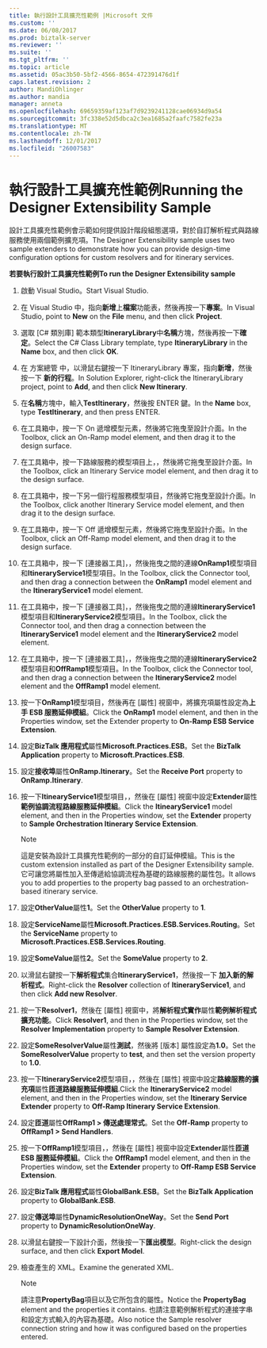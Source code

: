 ```yaml
---
title: 執行設計工具擴充性範例 |Microsoft 文件
ms.custom: ''
ms.date: 06/08/2017
ms.prod: biztalk-server
ms.reviewer: ''
ms.suite: ''
ms.tgt_pltfrm: ''
ms.topic: article
ms.assetid: 05ac3b50-5bf2-4566-8654-472391476d1f
caps.latest.revision: 2
author: MandiOhlinger
ms.author: mandia
manager: anneta
ms.openlocfilehash: 69659359af123af7d9239241128cae06934d9a54
ms.sourcegitcommit: 3fc338e52d5dbca2c3ea1685a2faafc7582fe23a
ms.translationtype: MT
ms.contentlocale: zh-TW
ms.lasthandoff: 12/01/2017
ms.locfileid: "26007583"
---
```

# <a name="running-the-designer-extensibility-sample"></a><span data-ttu-id="c0334-102">執行設計工具擴充性範例</span><span class="sxs-lookup"><span data-stu-id="c0334-102">Running the Designer Extensibility Sample</span></span>
<span data-ttu-id="c0334-103">設計工具擴充性範例會示範如何提供設計階段組態選項，對於自訂解析程式與路線服務使用兩個範例擴充項。</span><span class="sxs-lookup"><span data-stu-id="c0334-103">The Designer Extensibility sample uses two sample extenders to demonstrate how you can provide design-time configuration options for custom resolvers and for itinerary services.</span></span>  
  
 <span data-ttu-id="c0334-104">**若要執行設計工具擴充性範例**</span><span class="sxs-lookup"><span data-stu-id="c0334-104">**To run the Designer Extensibility sample**</span></span>  
  
1.  <span data-ttu-id="c0334-105">啟動 Visual Studio。</span><span class="sxs-lookup"><span data-stu-id="c0334-105">Start Visual Studio.</span></span>  
  
2.  <span data-ttu-id="c0334-106">在 Visual Studio 中，指向**新增**上**檔案**功能表，然後再按一下**專案**。</span><span class="sxs-lookup"><span data-stu-id="c0334-106">In Visual Studio, point to **New** on the **File** menu, and then click **Project**.</span></span>  
  
3.  <span data-ttu-id="c0334-107">選取 [C# 類別庫] 範本類型**ItineraryLibrary**中**名稱**方塊，然後再按一下**確定**。</span><span class="sxs-lookup"><span data-stu-id="c0334-107">Select the C# Class Library template, type **ItineraryLibrary** in the **Name** box, and then click **OK**.</span></span>  
  
4.  <span data-ttu-id="c0334-108">在 方案總管 中，以滑鼠右鍵按一下 ItineraryLibrary 專案，指向**新增**，然後按一下 **新的行程**。</span><span class="sxs-lookup"><span data-stu-id="c0334-108">In Solution Explorer, right-click the ItineraryLibrary project, point to **Add**, and then click **New Itinerary**.</span></span>  
  
5.  <span data-ttu-id="c0334-109">在**名稱**方塊中，輸入**TestItinerary**，然後按 ENTER 鍵。</span><span class="sxs-lookup"><span data-stu-id="c0334-109">In the **Name** box, type **TestItinerary**, and then press ENTER.</span></span>  
  
6.  <span data-ttu-id="c0334-110">在工具箱中，按一下 On 遞增模型元素，然後將它拖曳至設計介面。</span><span class="sxs-lookup"><span data-stu-id="c0334-110">In the Toolbox, click an On-Ramp model element, and then drag it to the design surface.</span></span>  
  
7.  <span data-ttu-id="c0334-111">在工具箱中，按一下路線服務的模型項目上，，然後將它拖曳至設計介面。</span><span class="sxs-lookup"><span data-stu-id="c0334-111">In the Toolbox, click an Itinerary Service model element, and then drag it to the design surface.</span></span>  
  
8.  <span data-ttu-id="c0334-112">在工具箱中，按一下另一個行程服務模型項目，然後將它拖曳至設計介面。</span><span class="sxs-lookup"><span data-stu-id="c0334-112">In the Toolbox, click another Itinerary Service model element, and then drag it to the design surface.</span></span>  
  
9. <span data-ttu-id="c0334-113">在工具箱中，按一下 Off 遞增模型元素，然後將它拖曳至設計介面。</span><span class="sxs-lookup"><span data-stu-id="c0334-113">In the Toolbox, click an Off-Ramp model element, and then drag it to the design surface.</span></span>  
  
10. <span data-ttu-id="c0334-114">在工具箱中，按一下 [連接器工具]，，然後拖曳之間的連線**OnRamp1**模型項目和**ItineraryService1**模型項目。</span><span class="sxs-lookup"><span data-stu-id="c0334-114">In the Toolbox, click the Connector tool, and then drag a connection between the **OnRamp1** model element and the **ItineraryService1** model element.</span></span>  
  
11. <span data-ttu-id="c0334-115">在工具箱中，按一下 [連接器工具]，，然後拖曳之間的連線**ItineraryService1**模型項目和**ItineraryService2**模型項目。</span><span class="sxs-lookup"><span data-stu-id="c0334-115">In the Toolbox, click the Connector tool, and then drag a connection between the **ItineraryService1** model element and the **ItineraryService2** model element.</span></span>  
  
12. <span data-ttu-id="c0334-116">在工具箱中，按一下 [連接器工具]，，然後拖曳之間的連線**ItineraryService2**模型項目和**OffRamp1**模型項目。</span><span class="sxs-lookup"><span data-stu-id="c0334-116">In the Toolbox, click the Connector tool, and then drag a connection between the **ItineraryService2** model element and the **OffRamp1** model element.</span></span>  
  
13. <span data-ttu-id="c0334-117">按一下**OnRamp1**模型項目，然後再在 [屬性] 視窗中，將擴充項屬性設定為**上手 ESB 服務延伸模組**。</span><span class="sxs-lookup"><span data-stu-id="c0334-117">Click the **OnRamp1** model element, and then in the Properties window, set the Extender property to **On-Ramp ESB Service Extension**.</span></span>  
  
14. <span data-ttu-id="c0334-118">設定**BizTalk 應用程式**屬性**Microsoft.Practices.ESB**。</span><span class="sxs-lookup"><span data-stu-id="c0334-118">Set the **BizTalk Application** property to **Microsoft.Practices.ESB**.</span></span>  
  
15. <span data-ttu-id="c0334-119">設定**接收埠**屬性**OnRamp.Itinerary**。</span><span class="sxs-lookup"><span data-stu-id="c0334-119">Set the **Receive Port** property to **OnRamp.Itinerary**.</span></span>  
  
16. <span data-ttu-id="c0334-120">按一下**ItinearyService1**模型項目，，然後在 [屬性] 視窗中設定**Extender**屬性**範例協調流程路線服務延伸模組**。</span><span class="sxs-lookup"><span data-stu-id="c0334-120">Click the **ItinearyService1** model element, and then in the Properties window, set the **Extender** property to **Sample Orchestration Itinerary Service Extension**.</span></span>  
  
    > [!NOTE]
    >  <span data-ttu-id="c0334-121">這是安裝為設計工具擴充性範例的一部分的自訂延伸模組。</span><span class="sxs-lookup"><span data-stu-id="c0334-121">This is the custom extension installed as part of the Designer Extensibility sample.</span></span> <span data-ttu-id="c0334-122">它可讓您將屬性加入至傳遞給協調流程為基礎的路線服務的屬性包。</span><span class="sxs-lookup"><span data-stu-id="c0334-122">It allows you to add properties to the property bag passed to an orchestration-based itinerary service.</span></span>  
  
17. <span data-ttu-id="c0334-123">設定**OtherValue**屬性**1**。</span><span class="sxs-lookup"><span data-stu-id="c0334-123">Set the **OtherValue** property to **1**.</span></span>  
  
18. <span data-ttu-id="c0334-124">設定**ServiceName**屬性**Microsoft.Practices.ESB.Services.Routing**。</span><span class="sxs-lookup"><span data-stu-id="c0334-124">Set the **ServiceName** property to **Microsoft.Practices.ESB.Services.Routing**.</span></span>  
  
19. <span data-ttu-id="c0334-125">設定**SomeValue**屬性**2**。</span><span class="sxs-lookup"><span data-stu-id="c0334-125">Set the **SomeValue** property to **2**.</span></span>  
  
20. <span data-ttu-id="c0334-126">以滑鼠右鍵按一下**解析程式**集合**ItineraryService1**，然後按一下 **加入新的解析程式**。</span><span class="sxs-lookup"><span data-stu-id="c0334-126">Right-click the **Resolver** collection of **ItineraryService1**, and then click **Add new Resolver**.</span></span>  
  
21. <span data-ttu-id="c0334-127">按一下**Resolver1**，然後在 [屬性] 視窗中，將**解析程式實作**屬性**範例解析程式擴充功能**。</span><span class="sxs-lookup"><span data-stu-id="c0334-127">Click **Resolver1**, and then in the Properties window, set the **Resolver Implementation** property to **Sample Resolver Extension**.</span></span>  
  
22. <span data-ttu-id="c0334-128">設定**SomeResolverValue**屬性**測試**，然後將 [版本] 屬性設定為**1.0**。</span><span class="sxs-lookup"><span data-stu-id="c0334-128">Set the **SomeResolverValue** property to **test**, and then set the version property to **1.0**.</span></span>  
  
23. <span data-ttu-id="c0334-129">按一下**ItineraryService2**模型項目，，然後在 [屬性] 視窗中設定**路線服務的擴充項**屬性**匝道路線服務延伸模組**.</span><span class="sxs-lookup"><span data-stu-id="c0334-129">Click the **ItineraryService2** model element, and then in the Properties window, set the **Itinerary Service Extender** property to **Off-Ramp Itinerary Service Extension**.</span></span>  
  
24. <span data-ttu-id="c0334-130">設定**匝道**屬性**OffRamp1 > 傳送處理常式**。</span><span class="sxs-lookup"><span data-stu-id="c0334-130">Set the **Off-Ramp** property to **OffRamp1 > Send Handlers**.</span></span>  
  
25. <span data-ttu-id="c0334-131">按一下**OffRamp1**模型項目，，然後在 [屬性] 視窗中設定**Extender**屬性**匝道 ESB 服務延伸模組**。</span><span class="sxs-lookup"><span data-stu-id="c0334-131">Click the **OffRamp1** model element, and then in the Properties window, set the **Extender** property to **Off-Ramp ESB Service Extension**.</span></span>  
  
26. <span data-ttu-id="c0334-132">設定**BizTalk 應用程式**屬性**GlobalBank.ESB**。</span><span class="sxs-lookup"><span data-stu-id="c0334-132">Set the **BizTalk Application** property to **GlobalBank.ESB**.</span></span>  
  
27. <span data-ttu-id="c0334-133">設定**傳送埠**屬性**DynamicResolutionOneWay**。</span><span class="sxs-lookup"><span data-stu-id="c0334-133">Set the **Send Port** property to **DynamicResolutionOneWay**.</span></span>  
  
28. <span data-ttu-id="c0334-134">以滑鼠右鍵按一下設計介面，然後按一下**匯出模型**。</span><span class="sxs-lookup"><span data-stu-id="c0334-134">Right-click the design surface, and then click **Export Model**.</span></span>  
  
29. <span data-ttu-id="c0334-135">檢查產生的 XML。</span><span class="sxs-lookup"><span data-stu-id="c0334-135">Examine the generated XML.</span></span>  
  
    > [!NOTE]
    >  <span data-ttu-id="c0334-136">請注意**PropertyBag**項目以及它所包含的屬性。</span><span class="sxs-lookup"><span data-stu-id="c0334-136">Notice the **PropertyBag** element and the properties it contains.</span></span> <span data-ttu-id="c0334-137">也請注意範例解析程式的連接字串和設定方式輸入的內容為基礎。</span><span class="sxs-lookup"><span data-stu-id="c0334-137">Also notice the Sample resolver connection string and how it was configured based on the properties entered.</span></span>